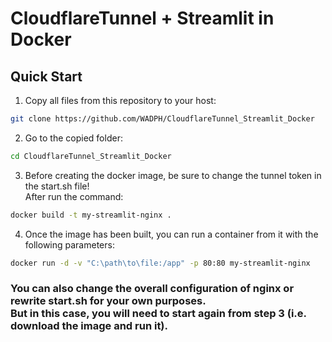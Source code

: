 # CloudflareTunnel + Streamlit in Docker
## Quick Start

1. Copy all files from this repository to your host:
```bash
git clone https://github.com/WADPH/CloudflareTunnel_Streamlit_Docker
```` 
2. Go to the copied folder:
```bash
cd CloudflareTunnel_Streamlit_Docker
````
3. Before creating the docker image, be sure to change the tunnel token in the start.sh file! <br>
After run the command:
```bash
docker build -t my-streamlit-nginx .
````
4. Once the image has been built, you can run a container from it with the following parameters:
```bash
docker run -d -v "C:\path\to\file:/app" -p 80:80 my-streamlit-nginx
````
### You can also change the overall configuration of nginx or rewrite start.sh for your own purposes. <br> But in this case, you will need to start again from step 3 (i.e. download the image and run it).
